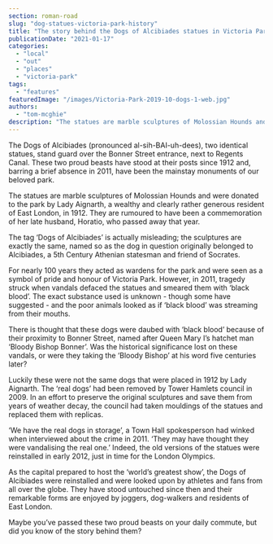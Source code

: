 ```yaml
---
section: roman-road
slug: "dog-statues-victoria-park-history"
title: "The story behind the Dogs of Alcibiades statues in Victoria Park"
publicationDate: "2021-01-17"
categories: 
  - "local"
  - "out"
  - "places"
  - "victoria-park"
tags: 
  - "features"
featuredImage: "/images/Victoria-Park-2019-10-dogs-1-web.jpg"
authors: 
  - "tom-mcghie"
description: "The statues are marble sculptures of Molossian Hounds and were donated to the park by Lady Aignarth, a wealthy and clearly rather generous resident of East London, in 1912. They are rumoured to have been a commemoration of her late husband, Horatio, who passed away that year."
---
```


The Dogs of Alcibiades (pronounced al-sih-BAI-uh-dees), two identical statues, stand guard over the Bonner Street entrance, next to Regents Canal. These two proud beasts have stood at their posts since 1912 and, barring a brief absence in 2011, have been the mainstay monuments of our beloved park. 

The statues are marble sculptures of Molossian Hounds and were donated to the park by Lady Aignarth, a wealthy and clearly rather generous resident of East London, in 1912. They are rumoured to have been a commemoration of her late husband, Horatio, who passed away that year. 

The tag ‘Dogs of Alcibiades’ is actually misleading; the sculptures are exactly the same, named so as the dog in question originally belonged to Alcibiades, a 5th Century Athenian statesman and friend of Socrates.

For nearly 100 years they acted as wardens for the park and were seen as a symbol of pride and honour of Victoria Park. However, in 2011, tragedy struck when vandals defaced the statues and smeared them with ‘black blood’. The exact substance used is unknown - though some have suggested - and the poor animals looked as if ‘black blood’ was streaming from their mouths. 

There is thought that these dogs were daubed with ‘black blood’ because of their proximity to Bonner Street, named after Queen Mary I’s hatchet man ‘Bloody Bishop Bonner’. Was the historical significance lost on these vandals, or were they taking the ‘Bloody Bishop’ at his word five centuries later?

Luckily these were not the same dogs that were placed in 1912 by Lady Aignarth. The ‘real dogs’ had been removed by Tower Hamlets council in 2009. In an effort to preserve the original sculptures and save them from years of weather decay, the council had taken mouldings of the statues and replaced them with replicas. 

‘We have the real dogs in storage’, a Town Hall spokesperson had winked when interviewed about the crime in 2011. ‘They may have thought they were vandalising the real one.’ Indeed, the old versions of the statues were reinstalled in early 2012, just in time for the London Olympics. 

As the capital prepared to host the ‘world’s greatest show’, the Dogs of Alcibiades were reinstalled and were looked upon by athletes and fans from all over the globe. They have stood untouched since then and their remarkable forms are enjoyed by joggers, dog-walkers and residents of East London.

Maybe you’ve passed these two proud beasts on your daily commute, but did you know of the story behind them?
